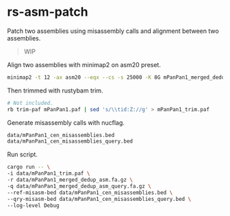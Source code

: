 # rs-asm-patch
Patch two assemblies using misassembly calls and alignment between two assemblies.

> WIP

Align two assemblies with minimap2 on asm20 preset.
```bash
minimap2 -t 12 -ax asm20 --eqx --cs -s 25000 -K 8G mPanPan1_merged_dedup_asm.fa.gz mPanPan1_merged_dedup_asm_query.fa.gz > mPanPan1.paf
```

Then trimmed with rustybam trim.
```bash
# Not included.
rb trim-paf mPanPan1.paf | sed 's/\\tid:Z://g' > mPanPan1_trim.paf
```

Generate misassembly calls with nucflag.
```bash
data/mPanPan1_cen_misassemblies.bed 
data/mPanPan1_cen_misassemblies_query.bed 
```

Run script.
```bash
cargo run -- \
-i data/mPanPan1_trim.paf \
-r data/mPanPan1_merged_dedup_asm.fa.gz \
-q data/mPanPan1_merged_dedup_asm_query.fa.gz \
--ref-misasm-bed data/mPanPan1_cen_misassemblies.bed \
--qry-misasm-bed data/mPanPan1_cen_misassemblies_query.bed \
--log-level Debug
```